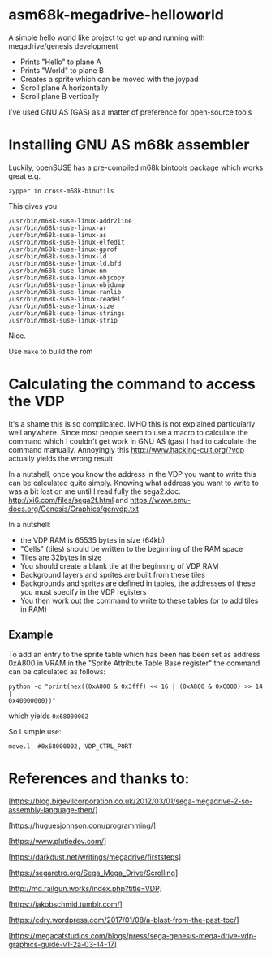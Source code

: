 # asm68k-megadrive-helloworld
A simple hello world like project to get up and running with megadrive/genesis
development

* Prints "Hello" to plane A
* Prints "World" to plane B
* Creates a sprite which can be moved with the joypad
* Scroll plane A horizontally
* Scroll plane B vertically

I've used GNU AS (GAS) as a matter of preference for open-source tools

# Installing GNU AS m68k assembler 
Luckily, openSUSE has a pre-compiled m68k bintools package which works great
e.g. 

```zypper in cross-m68k-binutils```

This gives you

```
/usr/bin/m68k-suse-linux-addr2line
/usr/bin/m68k-suse-linux-ar
/usr/bin/m68k-suse-linux-as
/usr/bin/m68k-suse-linux-elfedit
/usr/bin/m68k-suse-linux-gprof
/usr/bin/m68k-suse-linux-ld
/usr/bin/m68k-suse-linux-ld.bfd
/usr/bin/m68k-suse-linux-nm
/usr/bin/m68k-suse-linux-objcopy
/usr/bin/m68k-suse-linux-objdump
/usr/bin/m68k-suse-linux-ranlib
/usr/bin/m68k-suse-linux-readelf
/usr/bin/m68k-suse-linux-size
/usr/bin/m68k-suse-linux-strings
/usr/bin/m68k-suse-linux-strip
```
Nice.

Use ```make``` to build the rom

# Calculating the command to access the VDP
It's a shame this is so complicated.  IMHO this is not explained particularly
well anywhere.  Since most people seem to use a macro to calculate the command
which I couldn't get work in GNU AS (gas) I had to calculate the command
manually.  Annoyingly this http://www.hacking-cult.org/?vdp actually yields the
wrong result.

In a nutshell, once you know the address in the VDP you want to write this can
be calculated quite simply.  Knowing what address you want to write to was a bit
lost on me until I read fully the sega2.doc. http://xi6.com/files/sega2f.html
and https://www.emu-docs.org/Genesis/Graphics/genvdp.txt

In a nutshell: 
* the VDP RAM is 65535 bytes in size (64kb)
* "Cells" (tiles) should be written to the beginning of the RAM space 
* Tiles are 32bytes in size
* You should create a blank tile at the beginning of VDP RAM 
* Background layers and sprites are built from these tiles
* Backgrounds and sprites are defined in tables, the addresses of these you must
specify in the VDP registers 
* You then work out the command to write to these tables (or to add tiles in RAM)

## Example
To add an entry to the sprite table which has been has been set as address
0xA800 in VRAM in the "Sprite Attribute Table Base register" the command can be calculated as
follows:

```
python -c "print(hex((0xA800 & 0x3fff) << 16 | (0xA800 & 0xC000) >> 14 |
0x40000000))"
```

which yields ```0x68000002```

So I simple use:
``` 
move.l  #0x68000002, VDP_CTRL_PORT
```

# References and thanks to:
[https://blog.bigevilcorporation.co.uk/2012/03/01/sega-megadrive-2-so-assembly-language-then/]

[https://huguesjohnson.com/programming/]

[https://www.plutiedev.com/]

[https://darkdust.net/writings/megadrive/firststeps]

[https://segaretro.org/Sega_Mega_Drive/Scrolling]

[http://md.railgun.works/index.php?title=VDP]

[https://jakobschmid.tumblr.com/]

[https://cdry.wordpress.com/2017/01/08/a-blast-from-the-past-toc/]

[https://megacatstudios.com/blogs/press/sega-genesis-mega-drive-vdp-graphics-guide-v1-2a-03-14-17]
